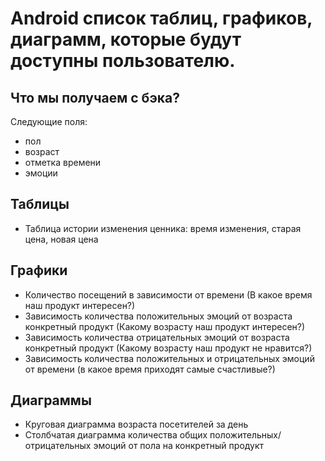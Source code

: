 # Android список таблиц, графиков, диаграмм, которые будут доступны пользователю.

## Что мы получаем с бэка?

Следующие поля:
* пол 
* возраст 
* отметка времени 
* эмоции

## Таблицы

* Таблица истории изменения ценника: время изменения, старая цена, новая цена

## Графики

* Количество посещений в зависимости от времени (В какое время наш продукт интересен?)
* Зависимость количества положительных эмоций от возраста конкретный продукт (Какому возрасту наш продукт интересен?)
* Зависимость количества отрицательных эмоций от возраста конкретный продукт (Какому возрасту наш продукт не нравится?)
* Зависимость количества положительных и отрицательных эмоций от времени (в какое время приходят самые счастливые?)

## Диаграммы

* Круговая диаграмма возраста посетителей за день
* Столбчатая диаграмма  количества общих положительных/отрицательных эмоций от пола на конкретный продукт